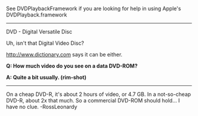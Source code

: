 See DVDPlaybackFramework if you are looking for help in using Apple's DVDP<nowiki/>layback.framework

----

DVD - Digital Versatile Disc

Uh, isn't that Digital Video Disc?

http://www.dictionary.com says it can be either.

**Q: How much video do you see on a data DVD-ROM?**

**A: Quite a bit usually. (rim-shot)**

----

On a cheap DVD-R, it's about 2 hours of video, or 4.7 GB. In a not-so-cheap DVD-R, about 2x that much. So a commercial DVD-ROM should hold... I have no clue. -RossLeonardy
